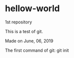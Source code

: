 # hellow-world
1st repository

This is a test of git.

Made on June, 06, 2019


The first command of git: git init
